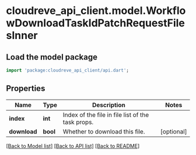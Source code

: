 # cloudreve_api_client.model.WorkflowDownloadTaskIdPatchRequestFilesInner

## Load the model package
```dart
import 'package:cloudreve_api_client/api.dart';
```

## Properties
Name | Type | Description | Notes
------------ | ------------- | ------------- | -------------
**index** | **int** | Index of the file in file list of the task props. | 
**download** | **bool** | Whether to download this file. | [optional] 

[[Back to Model list]](../README.md#documentation-for-models) [[Back to API list]](../README.md#documentation-for-api-endpoints) [[Back to README]](../README.md)



